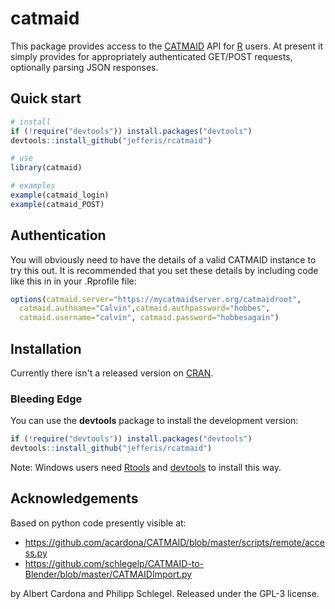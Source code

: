 # catmaid

This package provides access to the [CATMAID](http://catmaid.org/) API for 
[R](http://r-project.org/) users.  At present it simply provides for appropriately
authenticated GET/POST requests, optionally parsing JSON responses.

## Quick start
```r
# install
if (!require("devtools")) install.packages("devtools")
devtools::install_github("jefferis/rcatmaid")

# use 
library(catmaid)

# examples
example(catmaid_login)
example(catmaid_POST)
```

## Authentication
You will obviously need to have the details of a valid CATMAID instance to try this out.  It is recommended that you set these details by including code like this in in your .Rprofile file:

```r
options(catmaid.server="https://mycatmaidserver.org/catmaidroot",
  catmaid.authname="Calvin",catmaid.authpassword="hobbes",
  catmaid.username="calvin", catmaid.password="hobbesagain")
```

## Installation
Currently there isn't a released version on [CRAN](http://cran.r-project.org/).

### Bleeding Edge
You can use the **devtools** package to install the development version:

```r
if (!require("devtools")) install.packages("devtools")
devtools::install_github("jefferis/rcatmaid")
```

Note: Windows users need [Rtools](http://www.murdoch-sutherland.com/Rtools/) and [devtools](http://CRAN.R-project.org/package=devtools) to install this way.

## Acknowledgements

Based on python code presently visible at:

* https://github.com/acardona/CATMAID/blob/master/scripts/remote/access.py
* https://github.com/schlegelp/CATMAID-to-Blender/blob/master/CATMAIDImport.py

by Albert Cardona and Philipp Schlegel. Released under the GPL-3 license.
